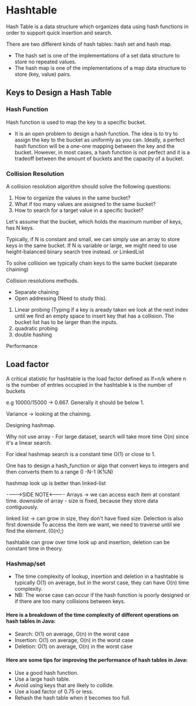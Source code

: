 # Hashtable
Hash Table is a data structure which organizes data using hash functions in order to support quick insertion and search.

There are two different kinds of hash tables: hash set and hash map.

- The hash set is one of the implementations of a set data structure to store no repeated values.
- The hash map is one of the implementations of a map data structure to store (key, value) pairs.

## Keys to Design a Hash Table

### Hash Function
Hash function is used to map the key to a specific bucket.
- It is an open problem to design a hash function. The idea is to try to assign the key to the bucket as uniformly as you can.
 Ideally, a perfect hash function will be a one-one mapping between the key and the bucket. However, in most cases, a hash function is not perfect and it is a tradeoff between the amount of buckets and the capacity of a bucket.

### Collision Resolution
A collision resolution algorithm should solve the following questions:

1. How to organize the values in the same bucket?
2. What if too many values are assigned to the same bucket?
3. How to search for a target value in a specific bucket?

Let's assume that the bucket, which holds the maximum number of keys, has N keys.

Typically, if N is constant and small, we can simply use an array to store keys in the same bucket. If N is variable or large, we might need to use height-balanced binary search tree instead. or LinkedList

To solve collision we typically chain keys to the same bucket (separate chaining)

Collision resolutions methods.
- Separate chaining
- Open addressing (Need to study this).
1. Linear probing (Typing if a key is aready taken we look at the next index until we find an empty space to insert key that
has a collision. The bucket list has to be larger than the inputs.
2. quadratic probing
3. double hashing

Performance

## Load factor

A critical statistic for hashtable is the load factor defined as lf=n/k
where
n is the number of entries occupied in the hashtable
k is the number of buckets

e.g 10000/15000 -> 0.667. Generally it should be below 1.

Variance
-> looking at the chaining.



Designing hashmap.

Why not use array - For large dataset, search will take more time O(n) since it's a linear search.

For ideal hashmap search is a constant time O(1) or close to 1.

One has to design a hash_function or algo that convert keys to integers and then converts them to a range 0 -N-1 (K%N)

hashmap look up is better than linked-list

---->SIDE NOTE<----
Arrays -> we can access each item at constant time.
downside of array - size is fixed, because they store data contiguously.

linked list -> can grow in size, they don't have fixed size. Delection is also first
downside
To access the item we want, we need to traverse until we find the element. (0(n);)

hashtable
can grow over time
look up and insertion, deletion can be constant time in theory.

### Hashmap/set
- The time complexity of lookup, insertion and deletion in a hashtable is typically O(1) on average, but in the worst case, they can have O(n) time complexity.
- NB: The worse case can occur if the hash function is poorly designed or if there are too many collisions between keys.

#### Here is a breakdown of the time complexity of different operations on hash tables in Java:

- Search: O(1) on average, O(n) in the worst case
- Insertion: O(1) on average, O(n) in the worst case
- Deletion: O(1) on average, O(n) in the worst case

#### Here are some tips for improving the performance of hash tables in Java:
- Use a good hash function.
- Use a large hash table.
- Avoid using keys that are likely to collide.
- Use a load factor of 0.75 or less.
- Rehash the hash table when it becomes too full.